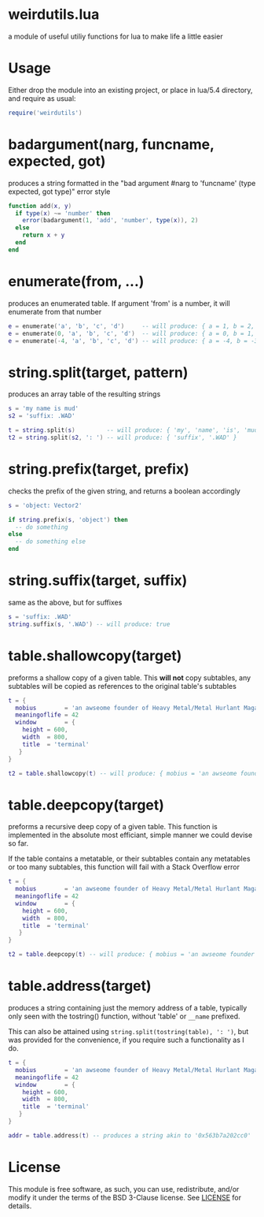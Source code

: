 # weirdutils.lua
a module of useful utiliy functions for lua to make life a little easier

# Usage

Either drop the module into an existing project, or place in lua/5.4 directory, and require as usual:

```lua
require('weirdutils')
```

# badargument(narg, funcname, expected, got)
produces a string formatted in the "bad argument #narg to 'funcname' (type expected, got type)" error style

```lua
function add(x, y)
  if type(x) ~= 'number' then
    error(badargument(1, 'add', 'number', type(x)), 2)
  else
    return x + y
  end
end
```

# enumerate(from, ...)
produces an enumerated table. If argument 'from' is a number, it will enumerate from that number

```lua
e = enumerate('a', 'b', 'c', 'd')     -- will produce: { a = 1, b = 2, c = 3, d = 4 }
e = enumerate(0, 'a', 'b', 'c', 'd')  -- will produce: { a = 0, b = 1, c = 2, d = 3 }
e = enumerate(-4, 'a', 'b', 'c', 'd') -- will produce: { a = -4, b = -3, c = -2, d = -1 }
```

# string.split(target, pattern)
produces an array table of the resulting strings

```lua
s = 'my name is mud'
s2 = 'suffix: .WAD'

t = string.split(s)         -- will produce: { 'my', 'name', 'is', 'mud' }
t2 = string.split(s2, ': ') -- will produce: { 'suffix', '.WAD' }
```

# string.prefix(target, prefix)
checks the prefix of the given string, and returns a boolean accordingly

```lua
s = 'object: Vector2'

if string.prefix(s, 'object') then
  -- do something
else
  -- do something else
end
```

# string.suffix(target, suffix)
same as the above, but for suffixes

```lua
s = 'suffix: .WAD'
string.suffix(s, '.WAD') -- will produce: true
```

# table.shallowcopy(target)
preforms a shallow copy of a given table. This **will not** copy subtables, any subtables will be copied as references to the original table's subtables

```lua
t = { 
  mobius        = 'an awseome founder of Heavy Metal/Metal Hurlant Magazine!',
  meaningoflife = 42
  window        = { 
    height = 600,
    width  = 800,
    title  = 'terminal'
   }
}

t2 = table.shallowcopy(t) -- will produce: { mobius = 'an awseome founder of Heavy Metal/Metal Hurlant Magazine!', meaningoflife = 42, window = t.window }
```

# table.deepcopy(target)
preforms a recursive deep copy of a given table. This function is implemented in the absolute most efficiant, simple manner we could devise so far.

If the table contains a metatable, or their subtables contain any metatables or too many subtables, this function will fail with a Stack Overflow error
```lua
t = { 
  mobius        = 'an awseome founder of Heavy Metal/Metal Hurlant Magazine!',
  meaningoflife = 42
  window        = { 
    height = 600,
    width  = 800,
    title  = 'terminal'
   }
}

t2 = table.deepcopy(t) -- will produce: { mobius = 'an awseome founder of Heavy Metal/Metal Hurlant Magazine!', meaningoflife = 42, window = { height = 600, width = 800, title = 'terminal } }
```

# table.address(target)
produces a string containing just the memory address of a table, typically only seen with the tostring() function, without 'table' or `__name` prefixed.

This can also be attained using `string.split(tostring(table), ': ')`, but was provided for the convenience, if you require such a functionality as I do.

```lua
t = { 
  mobius        = 'an awseome founder of Heavy Metal/Metal Hurlant Magazine!',
  meaningoflife = 42
  window        = { 
    height = 600,
    width  = 800,
    title  = 'terminal'
   }
}

addr = table.address(t) -- produces a string akin to '0x563b7a202cc0'
```
# License

This module is free software, as such, you can use, redistribute, and/or modify it under the terms of the BSD 3-Clause license. See [LICENSE](https://github.com/ImpishDeathTech/weirdutils/blob/master/LICENSE) for details.
